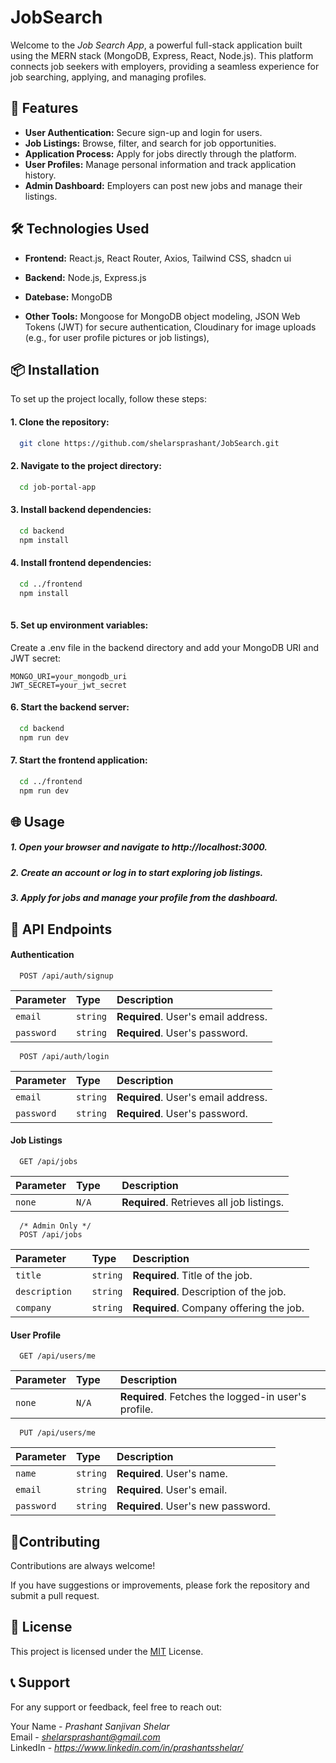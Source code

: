 
# JobSearch

Welcome to the *Job Search App*, a powerful full-stack application built using the MERN stack (MongoDB, Express, React, Node.js). This platform connects job seekers with employers, providing a seamless experience for job searching, applying, and managing profiles.



##  🚀 Features

- **User Authentication:** Secure sign-up and login for users.
- **Job Listings:** Browse, filter, and search for job opportunities.
- **Application Process:** Apply for jobs directly through the platform.
- **User Profiles:** Manage personal information and track application history.
- **Admin Dashboard:** Employers can post new jobs and manage their listings.



## 🛠 Technologies Used

- **Frontend:** React.js, React Router, Axios, Tailwind CSS, shadcn ui

- **Backend:** Node.js, Express.js

- **Datebase:** MongoDB

- **Other Tools:** Mongoose for MongoDB object modeling, JSON Web Tokens (JWT) for secure authentication, Cloudinary for image uploads (e.g., for user profile pictures or job listings),






## 📦 Installation

To set up the project locally, follow these steps:

#### 1. Clone the repository:

```bash
  git clone https://github.com/shelarsprashant/JobSearch.git 
```
#### 2. Navigate to the project directory:

```bash
  cd job-portal-app 
```

#### 3. Install backend dependencies:

```bash
  cd backend
  npm install

```

#### 4. Install frontend dependencies:

```bash
  cd ../frontend
  npm install
 
```

#### 5. Set up environment variables:
Create a .env file in the backend directory and add your MongoDB URI and JWT secret: 


    MONGO_URI=your_mongodb_uri
    JWT_SECRET=your_jwt_secret

    
#### 6. Start the backend server:

```bash
  cd backend
  npm run dev

```

#### 7. Start the frontend application:

```bash
  cd ../frontend
  npm run dev

```
   


## 🌐 Usage

#####    1. Open your browser and navigate to http://localhost:3000.
#####    2. Create an account or log in to start exploring job listings.
#####    3. Apply for jobs and manage your profile from the dashboard.

  
## 📡 API Endpoints

#### Authentication

```http
  POST /api/auth/signup
```

| Parameter | Type     | Description                |
| :-------- | :------- | :------------------------- |
| `email	` | `string` | **Required**. User's email address. |
| `password	` | `string` | **Required**. User's password. |

```http
  POST /api/auth/login
```

| Parameter | Type     | Description                |
| :-------- | :------- | :------------------------- |
| `email	` | `string` | **Required**. User's email address. |
| `password	` | `string` | **Required**. User's password. |

#### Job Listings
```http
  GET /api/jobs
```

| Parameter | Type     | Description                |
| :-------- | :------- | :------------------------- |
| `none	` | `N/A	` | **Required**. Retrieves all job listings. |

```http
  /* Admin Only */
  POST /api/jobs
```

| Parameter | Type     | Description                |
| :-------- | :------- | :------------------------- |
| `title	` | `string` | **Required**. Title of the job. |
| `description	` | `string` | **Required**. Description of the job. |
| `company	` | `string` | **Required**. Company offering the job. |


#### User Profile
```http
  GET /api/users/me
```
 Parameter | Type     | Description                |
| :-------- | :------- | :------------------------- |
| `none	` | `N/A	` | **Required**. Fetches the logged-in user's profile. |

```http
  PUT /api/users/me

```

| Parameter | Type     | Description                |
| :-------- | :------- | :------------------------- |
| `name	` | `string` | **Required**. User's name. |
| `email	` | `string` | **Required**. User's email. |
| `password	` | `string` | **Required**. User's new password. |



## 🤝Contributing

Contributions are always welcome!

If you have suggestions or improvements, please fork the repository and submit a pull request.
## 📄 License


This project is licensed under the [MIT](https://choosealicense.com/licenses/mit/) License. 

## 📞 Support

For any support or feedback, feel free to reach out:

Your Name - *Prashant Sanjivan Shelar*   
Email - *shelarsprashant@gmail.com*  
LinkedIn - *https://www.linkedin.com/in/prashantsshelar/*


